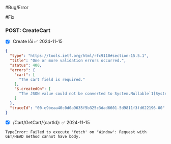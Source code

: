 

#Bug/Error


#Fix
### POST: CreateCart
- [x] Create lỗi ✅ 2024-11-15
```json
{
  "type": "https://tools.ietf.org/html/rfc9110#section-15.5.1",
  "title": "One or more validation errors occurred.",
  "status": 400,
  "errors": {
    "cart": [
      "The cart field is required."
    ],
    "$.createdOn": [
      "The JSON value could not be converted to System.Nullable`1[System.DateTime]. Path: $.createdOn | LineNumber: 5 | BytePositionInLine: 37."
    ]
  },
  "traceId": "00-e9beaa40c0d0a9635f5b325c3dad6601-5d9811f3fd622196-00"
}
```

- [x] /Cart/GetCart/{cartId}: ✅ 2024-11-15
```shell
TypeError: Failed to execute 'fetch' on 'Window': Request with GET/HEAD method cannot have body.
```